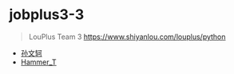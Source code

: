 # jobplus3-3
> LouPlus Team 3 https://www.shiyanlou.com/louplus/python

* [孙文轲](https://github.com/sunwenke)
* [Hammer_T](https://github.com/flapjackegg)
